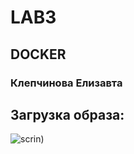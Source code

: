 # LAB3 #
## DOCKER ##
### Клепчинова Елизавта ###
## Загрузка образа: ##
![scrin](https://github.com/klepchinovali/bykvaadm/blob/master/lab_docker/docker.png "Скрин терминала и сайта"))
